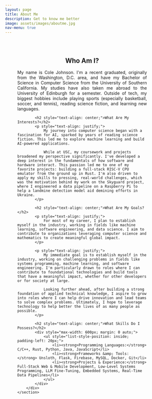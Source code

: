 ```yaml
---
layout: page
title: About Me
description: Get to know me better
image: assets/images/aboutme.jpg
nav-menu: true
---
```


<div class="inner" style="max-width: 800px; margin: 0 auto; padding: 2em 40px; background-color: rgba(255, 255, 255, 0.0); border-radius: 5px;">
    <section>
        <div class="content">
            <h2 style="text-align: center;">Who Am I?</h2>
            <p style="text-align: justify;">
                My name is Cole Johnson. I'm a recent graduated, originally from the Washington, 
                D.C. area, and have my Bachelor of Science in Computer Science from the University of Southern California. My studies have also taken me abroad to the University of Edinburgh for a semester. Outside of tech, my biggest hobbies include playing sports (especially basketball, soccer, and tennis), reading science fiction, and learning new languages.
            </p>

            <h2 style="text-align: center;">What Are My Interests?</h2>
            <p style="text-align: justify;">
                My journey into computer science began with a fascination for AI, sparked by years of reading science fiction. This led me to explore machine learning and build AI-powered applications.

                While at USC, my coursework and projects  broadened my perspective significantly. I've developed a deep interest in the fundamentals of how software and hardware interact. This passion led me to one of my favorite projects: building a full-stack RISC-V CPU emulator from the ground up in Rust. I'm also driven to apply my skills to pressing, real-world challenges, which was the motivation behind my work on the Skyguard project, where I engineered a data pipeline on a Raspberry Pi to help a landmine detection model aid demining efforts in Ukraine.
            </p>

            <h2 style="text-align: center;">What Are My Goals?</h2>
            <p style="text-align: justify;">
                For most of my career, I plan to establish myself in the industry, working in fields like machine learning, software engineering, and data science. I aim to contribute to organizations leveraging computer science and mathematics to create meaningful global impact.
            </p>

            <p style="text-align: justify;">
                My immediate goal is to establish myself in the industry, working on challenging problems in fields like systems programming, machine learning, and software engineering. I'm particularly drawn to roles where I can contribute to foundational technologies and build tools that have a meaningful impact, whether for other developers or for society at large.

                Looking further ahead, after building a strong foundation of applied technical knowledge, I aspire to grow into roles where I can help drive innovation and lead teams to solve complex problems. Ultimately, I hope to leverage technology to help better the lives of as many people as possible.
            </p>

            <h2 style="text-align: center;">What Skills Do I Possess?</h2>
            <div style="max-width: 600px; margin: 0 auto;">
                <ul style="list-style-position: inside; padding-left: 20px;">
                    <li><strong>Programming Languages:</strong> C/C++, Rust, Python, Java, JavaScript</li>
                    <li><strong>Frameworks &amp; Tools:</strong> Unsloth, Flask, Firebase, MySQL, Docker, Git</li>
                    <li><strong>Projects & Experience:</strong> Full-Stack Web & Mobile Development, Low-Level Systems Programming, LLM Fine-Tuning, Embedded Systems, Real-Time Data Pipelines</li>
                </ul>
            </div>
        </div>
    </section>
</div>
